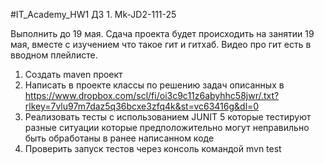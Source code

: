 #IT_Academy_HW1
ДЗ 1. Mk-JD2-111-25

Выполнить до 19 мая. Сдача проекта будет происходить на занятии 19 мая, вместе с изучением что такое гит и гитхаб. Видео про гит есть в вводном плейлисте.

1. Создать maven проект
2. Написать в проекте классы по решению задач описанных в https://www.dropbox.com/scl/fi/oi3c9c11z6abyhhc58jwr/.txt?rlkey=7vlu97m7daz5q36bcxe3zfq4k&st=vc63416g&dl=0
3. Реализовать тесты с использованием JUNIT 5 которые тестируют разные ситуации которые предположительно могут неправильно быть обработаны в ранее написанном коде
4. Проверить запуск тестов через консоль командой mvn test
